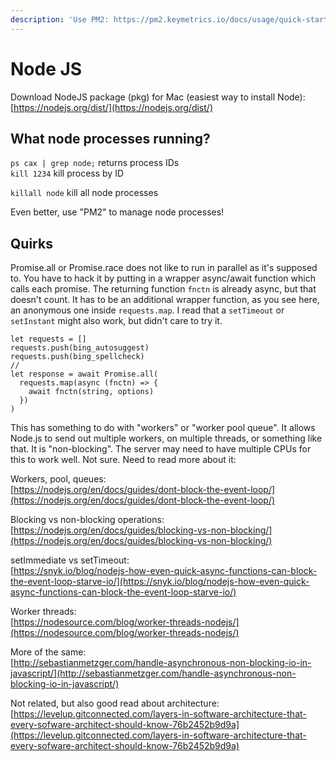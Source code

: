 ```yaml
---
description: 'Use PM2: https://pm2.keymetrics.io/docs/usage/quick-start/'
---
```


# Node JS

Download NodeJS package \(pkg\) for Mac \(easiest way to install Node\):  
[https://nodejs.org/dist/](https://nodejs.org/dist/)

## What node processes running?

`ps cax | grep node;` returns process IDs  
`kill 1234` kill process by ID

`killall node` kill all node processes

Even better, use "PM2" to manage node processes!

## Quirks

Promise.all or Promise.race does not like to run in parallel as it's supposed to. You have to hack it by putting in a wrapper async/await function which calls each promise. The returning function `fnctn` is already async, but that doesn't count. It has to be an additional wrapper function, as you see here, an anonymous one inside `requests.map`. I read that a `setTimeout` or `setInstant` might also work, but didn't care to try it.

```text
let requests = []
requests.push(bing_autosuggest)
requests.push(bing_spellcheck)
//
let response = await Promise.all(
  requests.map(async (fnctn) => {
    await fnctn(string, options)
  })
)
```

This has something to do with "workers" or "worker pool queue". It allows Node.js to send out multiple workers, on multiple threads, or something like that. It is "non-blocking". The server may need to have multiple CPUs for this to work well. Not sure. Need to read more about it:

Workers, pool, queues:  
[https://nodejs.org/en/docs/guides/dont-block-the-event-loop/](https://nodejs.org/en/docs/guides/dont-block-the-event-loop/)

Blocking vs non-blocking operations:  
[https://nodejs.org/en/docs/guides/blocking-vs-non-blocking/](https://nodejs.org/en/docs/guides/blocking-vs-non-blocking/)

setImmediate vs setTimeout:  
[https://snyk.io/blog/nodejs-how-even-quick-async-functions-can-block-the-event-loop-starve-io/](https://snyk.io/blog/nodejs-how-even-quick-async-functions-can-block-the-event-loop-starve-io/)

Worker threads:  
[https://nodesource.com/blog/worker-threads-nodejs/](https://nodesource.com/blog/worker-threads-nodejs/)

More of the same:  
[http://sebastianmetzger.com/handle-asynchronous-non-blocking-io-in-javascript/](http://sebastianmetzger.com/handle-asynchronous-non-blocking-io-in-javascript/)  




Not related, but also good read about architecture:  
[https://levelup.gitconnected.com/layers-in-software-architecture-that-every-sofware-architect-should-know-76b2452b9d9a](https://levelup.gitconnected.com/layers-in-software-architecture-that-every-sofware-architect-should-know-76b2452b9d9a)











